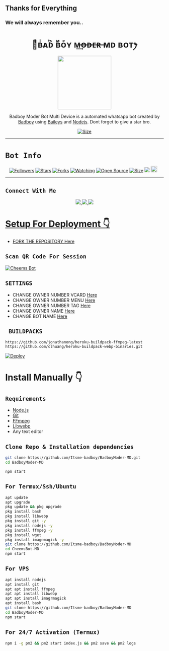 ## Thanks for Everything 
### We will always remember you..


<h1 align="center">ꪶͥͥͥʙͥᴀͭᴅᷤ ʙᷟᴏͤʏ ᴍ̶͢ᴏ̶ᴅ̶ᴇ̶ʀ̶ ᴍᴅ ʙᴏᴛꫂ<br></h1>
<p align="center">
<img src="https://telegra.ph/file/fe0c46a730ac0e507dd57.jpg" width="170" height="170"/>
</p>

<p align="center">
Badboy Moder Bot Multi Device is a automated whatsapp bot created by <a href="https://github.com/Itsme-badboy" target="_blank">Badboy</a> using <a href="https://github.com/adiwajshing/Baileys" target="_blank">Baileys</a> and <a href="https://github.com/nodejs" target="_blank">Nodejs</a>. Dont forget to give a star bro.
</p>

<p align="center">
<a href="https://youtu.be/fBNiy3nfcgg"><img title="Size" src="https://img.shields.io/badge/Tutorial-Video-green"></a>
</p>

------

# ```Bot Info```
<p align="center">
<a href="https://github.com/Itsme-badboy/followers"><img title="Followers" src="https://img.shields.io/github/followers/Itsme-badboy?color=red&style=flat-square"></a>
<a href="https://github.com/Itsme-badboy/BadboyModer-MD/stargazers/"><img title="Stars" src="https://img.shields.io/github/stars/Itsme-badboy/BadboyModer-MD?color=blue&style=flat-square"></a>
<a href="https://github.com/Itsme-badboy/BadboyModer-MD/network/members"><img title="Forks" src="https://img.shields.io/github/forks/Itsme-badboy/BadboyModer-MD?color=red&style=flat-square"></a>
<a href="https://github.com/Itsme-badboy/BadboyModer-MD/watchers"><img title="Watching" src="https://img.shields.io/github/watchers/Itsme-badboy/BadboyModer-MD?label=Watchers&color=blue&style=flat-square"></a>
<a href="https://github.com/Itsme-badboy/BadboyModer-MD"><img title="Open Source" src="https://img.shields.io/badge/Author-Xeon%20Bot%20Inc.-red?v=103"></a>
<a href="https://github.com/Itsme-badboy/BadboyModer-MD/"><img title="Size" src="https://img.shields.io/github/repo-size/Itsme-badboy/BadboyModer-MD?style=flat-square&color=green"></a>
<a href="https://hits.seeyoufarm.com"><img src="https://hits.seeyoufarm.com/api/count/incr/badge.svg?url=https%3A%2F%2Fgithub.com%2FItsme-badboy%2FBadboyModer-MD&count_bg=%2379C83D&title_bg=%23555555&icon=probot.svg&icon_color=%2300FF6D&title=hits&edge_flat=false"/></a>
<a href="https://github.com/Itsme-badboy/BadboyModer-MD/graphs/commit-activity"><img height="20" src="https://img.shields.io/badge/Maintained%3F-yes-green.svg"></a>&nbsp;&nbsp;
</p>
<p align='center'>
    </p>

-------

## ```Connect With Me```
<p align="center">
<a href="https://wa.me/919645697828"><img src="https://img.shields.io/badge/Contact Badboy-25D366?style=for-the-badge&logo=whatsapp&logoColor=white" />
<a href="https://chat.whatsapp.com/Dzu4J3ugInFFhf19eBo2u6"><img src="https://img.shields.io/badge/Join Official GC-25D366?style=for-the-badge&logo=whatsapp&logoColor=white" />
<a href="https://youtube.com/channel/UCvAo9TZ0Pw9vrJ_0WYRyO3A"><img src="https://img.shields.io/badge/Subscribe Xeon-ff0000?style=for-the-badge&logo=youtube&logoColor=ff000000&link=https://www.youtube.com/c/BOTINDO" /><br>
</p>

# Setup For Deployment 👇

- FORK THE REPOSITORY [Here](https://github.com/Itsme-badboy/BadboyModer-MD/fork)

## `Scan QR Code For Session`
[![Cheems Bot](https://repl.it/badge/github/quiec/whatsasena)](https://replit.com/@DGXeon/Cheems-Bot-Multi-Device-Qr-Code-Generator?output%20only=1&lite=1#index.js)

## `SETTINGS`

- CHANGE OWNER NUMBER VCARD [Here](https://github.com/Itsme-badboy/BadboyModer-MD/blob/master/settings.js#L58)
- CHANGE OWNER NUMBER MENU [Here](https://github.com/Itsme-badboy/BadboyModer-MD/blob/master/settings.js#L65)
- CHANGE OWNER NUMBER TAG [Here](https://github.com/Itsme-badboy/BadboyModer-MD/blob/master/settings.js#L66)
- CHANGE OWNER NAME [Here](https://github.com/Itsme-badboy/BadboyModer-MD/blob/master/settings.js#L59)
- CHANGE BOT NAME [Here](https://github.com/Itsme-badboy/BadboyModer-MD/blob/master/settings.js#L67)

## ` BUILDPACKS`

```
https://github.com/jonathanong/heroku-buildpack-ffmpeg-latest
https://github.com/clhuang/heroku-buildpack-webp-binaries.git
```

[![Deploy](https://www.herokucdn.com/deploy/button.svg)](https://heroku.com/deploy?template=https://github.com/Itsme-badboy/BadboyModer-MD/)

# Install Manually 👇
## `Requirements`
* [Node.js](https://nodejs.org/en/)
* [Git](https://git-scm.com/downloads)
* [FFmpeg](https://github.com/BtbN/FFmpeg-Builds/releases/download/autobuild-2020-12-08-13-03/ffmpeg-n4.3.1-26-gca55240b8c-win64-gpl-4.3.zip)
* [Libwebp](https://developers.google.com/speed/webp/download)
* Any text editor
## `Clone Repo & Installation dependencies`
```bash
git clone https://github.com/Itsme-badboy/BadboyModer-MD.git
cd BadboyModer-MD

npm start
```
## `For Termux/Ssh/Ubuntu`
```bash
apt update
apt upgrade
pkg update && pkg upgrade
pkg install bash
pkg install libwebp
pkg install git -y
pkg install nodejs -y 
pkg install ffmpeg -y 
pkg install wget
pkg install imagemagick -y
git clone https://github.com/Itsme-badboy/BadboyModer-MD
cd CheemsBot-MD
npm start
```
## `For VPS`
```bash
apt install nodejs 
apt install git 
apt apt install ffmpeg 
apt apt install libwebp 
apt apt install imagrmagick
apt install bash
git clone https://github.com/Itsme-badboy/BadboyModer-MD
cd BadboyModer-MD
npm start
```
## `For 24/7 Activation (Termux)`
```bash
npm i -g pm2 && pm2 start index.js && pm2 save && pm2 logs
```
